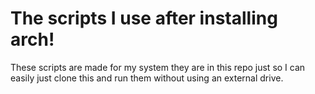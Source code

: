 # The scripts I use after installing arch!

These scripts are made for my system they are in this repo just so I can easily just clone this and run them without using an external drive.